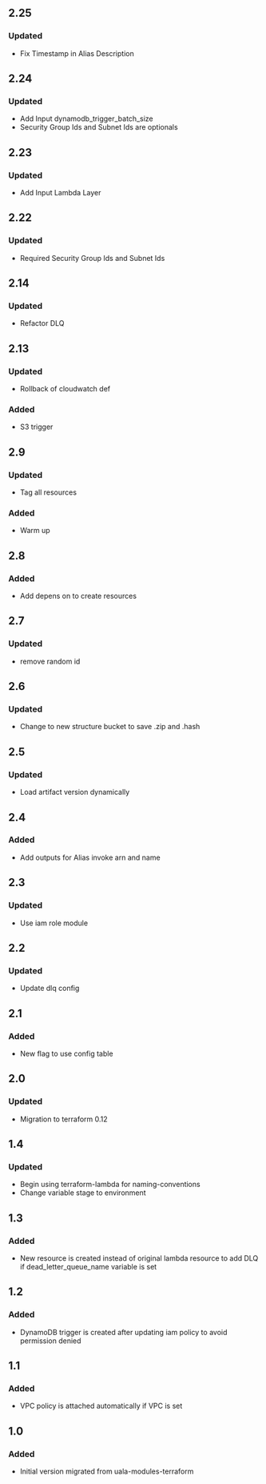 ## 2.25
### Updated
- Fix Timestamp in Alias Description

## 2.24
### Updated
- Add Input dynamodb_trigger_batch_size
- Security Group Ids and Subnet Ids are optionals

## 2.23
### Updated
- Add Input Lambda Layer 

## 2.22
### Updated
- Required Security Group Ids and Subnet Ids

## 2.14
### Updated
- Refactor DLQ

## 2.13
### Updated
- Rollback of cloudwatch def
### Added
- S3 trigger

## 2.9
### Updated
- Tag all resources
### Added
- Warm up

## 2.8
### Added
- Add depens on to create resources

## 2.7
### Updated
- remove random id

## 2.6
### Updated
- Change to new structure bucket to save .zip and .hash

## 2.5
### Updated
- Load artifact version dynamically

## 2.4
### Added
- Add outputs for Alias invoke arn and name 

## 2.3
### Updated
- Use iam role module

## 2.2
### Updated 
- Update dlq config

## 2.1
### Added 
- New flag to use config table

## 2.0
### Updated
- Migration to terraform 0.12

## 1.4
### Updated
- Begin using terraform-lambda for naming-conventions
- Change variable stage to environment

## 1.3
### Added
- New resource is created instead of original lambda resource to add DLQ if dead_letter_queue_name variable is set

## 1.2
### Added
- DynamoDB trigger is created after updating iam policy to avoid permission denied

## 1.1
### Added
- VPC policy is attached automatically if VPC is set

## 1.0
### Added
- Initial version migrated from uala-modules-terraform
